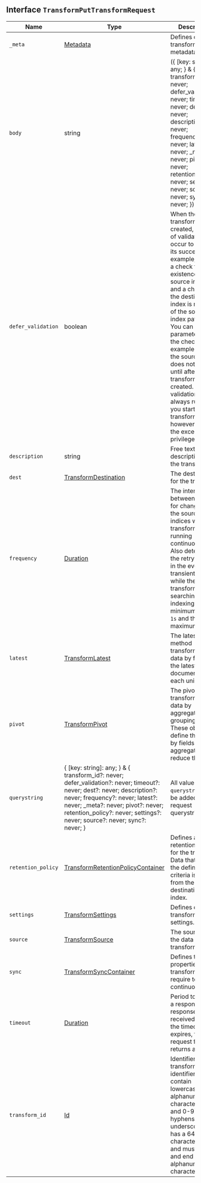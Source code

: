 ## Interface `TransformPutTransformRequest`

| Name | Type | Description |
| - | - | - |
| `_meta` | [Metadata](./Metadata.md) | Defines optional transform metadata. |
| `body` | string | ({ [key: string]: any; } & { transform_id?: never; defer_validation?: never; timeout?: never; dest?: never; description?: never; frequency?: never; latest?: never; _meta?: never; pivot?: never; retention_policy?: never; settings?: never; source?: never; sync?: never; }) | All values in `body` will be added to the request body. |
| `defer_validation` | boolean | When the transform is created, a series of validations occur to ensure its success. For example, there is a check for the existence of the source indices and a check that the destination index is not part of the source index pattern. You can use this parameter to skip the checks, for example when the source index does not exist until after the transform is created. The validations are always run when you start the transform, however, with the exception of privilege checks. |
| `description` | string | Free text description of the transform. |
| `dest` | [TransformDestination](./TransformDestination.md) | The destination for the transform. |
| `frequency` | [Duration](./Duration.md) | The interval between checks for changes in the source indices when the transform is running continuously. Also determines the retry interval in the event of transient failures while the transform is searching or indexing. The minimum value is `1s` and the maximum is `1h`. |
| `latest` | [TransformLatest](./TransformLatest.md) | The latest method transforms the data by finding the latest document for each unique key. |
| `pivot` | [TransformPivot](./TransformPivot.md) | The pivot method transforms the data by aggregating and grouping it. These objects define the group by fields and the aggregation to reduce the data. |
| `querystring` | { [key: string]: any; } & { transform_id?: never; defer_validation?: never; timeout?: never; dest?: never; description?: never; frequency?: never; latest?: never; _meta?: never; pivot?: never; retention_policy?: never; settings?: never; source?: never; sync?: never; } | All values in `querystring` will be added to the request querystring. |
| `retention_policy` | [TransformRetentionPolicyContainer](./TransformRetentionPolicyContainer.md) | Defines a retention policy for the transform. Data that meets the defined criteria is deleted from the destination index. |
| `settings` | [TransformSettings](./TransformSettings.md) | Defines optional transform settings. |
| `source` | [TransformSource](./TransformSource.md) | The source of the data for the transform. |
| `sync` | [TransformSyncContainer](./TransformSyncContainer.md) | Defines the properties transforms require to run continuously. |
| `timeout` | [Duration](./Duration.md) | Period to wait for a response. If no response is received before the timeout expires, the request fails and returns an error. |
| `transform_id` | [Id](./Id.md) | Identifier for the transform. This identifier can contain lowercase alphanumeric characters (a-z and 0-9), hyphens, and underscores. It has a 64 character limit and must start and end with alphanumeric characters. |
